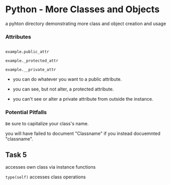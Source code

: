 
# Python - More Classes and Objects


a pyhton directory demonstrating more class and object creation and usage

### Attributes

```

example.public_attr

example._protected_attr

example.__private_attr

```

- you can do whatever you want to a public attribute.

- you can see, but not alter, a protected attribute.

- you can't see or alter a private attribute from outside the instance.

### Potential Pitfalls

`B`e sure to capitalize your class's name.

you will have failed to document "Classname" if you instead docuemnted "classname".

## Task 5

accesses own class via instance functions

`type(self)` accesses class operations

